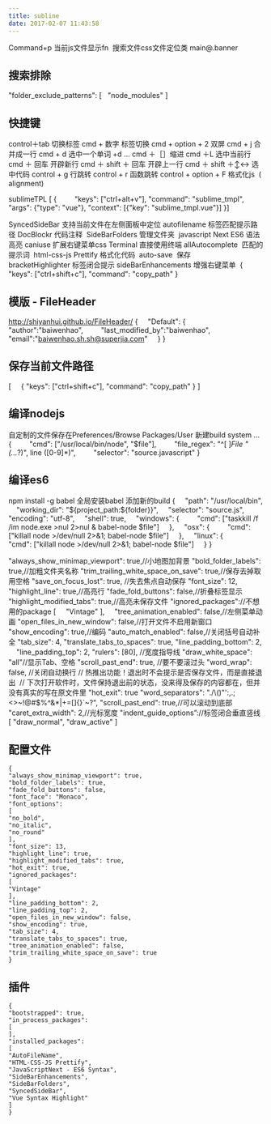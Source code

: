 ```yaml
---
title: subline
date: 2017-02-07 11:43:58
---
```


Command+p
当前js文件显示fn 
搜索文件css文件定位类 main@.banner

## 搜索排除
"folder_exclude_patterns":
[
  "node_modules"
]

## 快捷键
control＋tab 切换标签
cmd + 数字 标签切换
cmd + option + 2 双屏
cmd + j 合并成一行
cmd + d 选中一个单词 +d ...
cmd ＋［］缩进
cmd ＋L 选中当前行
cmd ＋ 回车 开辟新行
cmd ＋ shift ＋ 回车 开辟上一行
cmd ＋ shift ＋↕️↔️ 选中代码
control + g 行跳转
control + r 函数跳转
control + option + F 格式化js  ( alignment)

sublimeTPL
[ {
        "keys": ["ctrl+alt+v"], "command": "sublime_tmpl",
        "args": {"type": "vue"}, "context": [{"key": "sublime_tmpl.vue"}]
}]

SyncedSideBar 支持当前文件在左侧面板中定位
autofilename 标签匹配提示路径
DocBlockr 代码注释 
SideBarFolders 管理文件夹 
javascript Next ES6 语法高亮
caniuse 扩展右键菜单css
Terminal 直接使用终端
allAutocomplete  匹配的提示词 
html-css-js Prettify 格式化代码 
auto-save  保存
bracketHighlighter 标签闭合提示
sideBarEnhancements 增强右键菜单 
{ "keys": ["ctrl+shift+c"], "command": "copy_path" }


## 模版 - File​Header 
http://shiyanhui.github.io/FileHeader/
{
    "Default": {
        "author":"baiwenhao",
        "last_modified_by":"baiwenhao",
        "email":"baiwenhao.sh.sh@superjia.com"
    }
}

## 保存当前文件路径
[
    { "keys": ["ctrl+shift+c"], "command": "copy_path" }
]


## 编译nodejs
自定制的文件保存在Preferences/Browse Packages/User
新建build system ...
{
        "cmd": ["/usr/local/bin/node", "$file"],
        "file_regex": "^[ ]*File \"(...*?)\", line ([0-9]*)",
        "selector": "source.javascript"
}

## 编译es6
npm install -g babel 全局安装babel
添加新的build
{
    "path": "/usr/local/bin",
    "working_dir": "${project_path:${folder}}",
    "selector": "source.js",
    "encoding": "utf-8",
    "shell": true,
    "windows": {
        "cmd": ["taskkill /f /im node.exe >nul 2>nul & babel-node $file"]
    },
    "osx": {
        "cmd": ["killall node >/dev/null 2>&1; babel-node $file"]
    },
    "linux": {
        "cmd": ["killall node >/dev/null 2>&1; babel-node $file"]
    }
}

"always_show_minimap_viewport": true,//小地图加背景
"bold_folder_labels": true,//加粗文件夹名称
"trim_trailing_white_space_on_save": true,//保存去掉取用空格
"save_on_focus_lost": true, //失去焦点自动保存
"font_size": 12,
"highlight_line": true,//高亮行
"fade_fold_buttons": false,//折叠标签显示
"highlight_modified_tabs": true,//高亮未保存文件
"ignored_packages"://不想用的package
[
    "Vintage"
],
    "tree_animation_enabled": false,//左侧菜单动画
"open_files_in_new_window": false,//打开文件不启用新窗口
"show_encoding": true,//编码
"auto_match_enabled": false,//关闭括号自动补全
"tab_size": 4,
"translate_tabs_to_spaces": true,
"line_padding_bottom": 2,
    "line_padding_top": 2,
"rulers": [80], //宽度指导线
"draw_white_space": "all"//显示Tab、空格
"scroll_past_end": true, //要不要滚过头
"word_wrap": false, //关闭自动换行
// 热推出功能！退出时不会提示是否保存文件，而是直接退出 
// 下次打开软件时，文件保持退出前的状态，没来得及保存的内容都在，但并没有真实的写在原文件里
"hot_exit": true
"word_separators": "./\\()\"':,.;<>~!@#$%^&*|+=[]{}`~?",
"scroll_past_end": true,//可以滚动到底部
"caret_extra_width": 2,//光标宽度
"indent_guide_options”://标签闭合垂直竖线
[
"draw_normal",
"draw_active"
]


## 配置文件
```
{
"always_show_minimap_viewport": true,
"bold_folder_labels": true,
"fade_fold_buttons": false,
"font_face": "Monaco",
"font_options":
[
"no_bold",
"no_italic",
"no_round"
],
"font_size": 13,
"highlight_line": true,
"highlight_modified_tabs": true,
"hot_exit": true,
"ignored_packages":
[
"Vintage"
],
"line_padding_bottom": 2,
"line_padding_top": 2,
"open_files_in_new_window": false,
"show_encoding": true,
"tab_size": 4,
"translate_tabs_to_spaces": true,
"tree_animation_enabled": false,
"trim_trailing_white_space_on_save": true
}
```

## 插件
```
{
"bootstrapped": true,
"in_process_packages":
[
],
"installed_packages":
[
"AutoFileName",
"HTML-CSS-JS Prettify",
"JavaScriptNext - ES6 Syntax",
"SideBarEnhancements",
"SideBarFolders",
"SyncedSideBar",
"Vue Syntax Highlight"
]
}
```